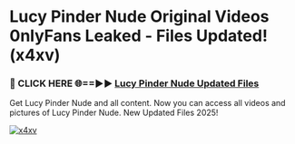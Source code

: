 # Lucy Pinder Nude Original Videos 0nlyFans Leaked - Files Updated! (x4xv)

<h3>🔴 CLICK HERE 🌐==►► <a href="https://tinyurl.com/5h6xmrr3" rel="nofollow">Lucy Pinder Nude Updated Files</a></h3>

Get Lucy Pinder Nude and all content. Now you can access all videos and pictures of Lucy Pinder Nude. New Updated Files 2025!

[![x4xv](https://i.imgur.com/KVD873Z.gif)](https://tinyurl.com/5h6xmrr3)
